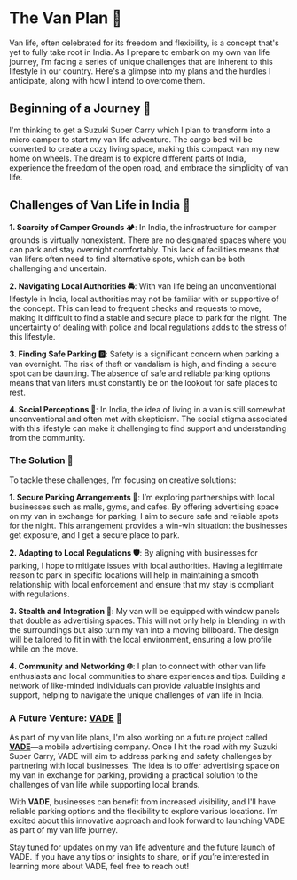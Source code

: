 # The Van Plan 🚚

Van life, often celebrated for its freedom and flexibility, is a concept that's yet to fully take root in India. As I prepare to embark on my own van life journey, I’m facing a series of unique challenges that are inherent to this lifestyle in our country. Here's a glimpse into my plans and the hurdles I anticipate, along with how I intend to overcome them.

## Beginning of a Journey 🧳

I'm thinking to get a Suzuki Super Carry which I plan to transform into a micro camper to start my van life adventure. The cargo bed will be converted to create a cozy living space, making this compact van my new home on wheels. The dream is to explore different parts of India, experience the freedom of the open road, and embrace the simplicity of van life.

## Challenges of Van Life in India 🌟

**1. Scarcity of Camper Grounds 🏕️**:
In India, the infrastructure for camper grounds is virtually nonexistent. There are no designated spaces where you can park and stay overnight comfortably. This lack of facilities means that van lifers often need to find alternative spots, which can be both challenging and uncertain.

**2. Navigating Local Authorities 🚔**:
With van life being an unconventional lifestyle in India, local authorities may not be familiar with or supportive of the concept. This can lead to frequent checks and requests to move, making it difficult to find a stable and secure place to park for the night. The uncertainty of dealing with police and local regulations adds to the stress of this lifestyle.

**3. Finding Safe Parking 🅿️**:
Safety is a significant concern when parking a van overnight. The risk of theft or vandalism is high, and finding a secure spot can be daunting. The absence of safe and reliable parking options means that van lifers must constantly be on the lookout for safe places to rest.

**4. Social Perceptions 🚫**:
In India, the idea of living in a van is still somewhat unconventional and often met with skepticism. The social stigma associated with this lifestyle can make it challenging to find support and understanding from the community.

### The Solution 🌟

To tackle these challenges, I’m focusing on creative solutions:

**1. Secure Parking Arrangements 🔐**:
I’m exploring partnerships with local businesses such as malls, gyms, and cafes. By offering advertising space on my van in exchange for parking, I aim to secure safe and reliable spots for the night. This arrangement provides a win-win situation: the businesses get exposure, and I get a secure place to park.

**2. Adapting to Local Regulations 🛡️**:
By aligning with businesses for parking, I hope to mitigate issues with local authorities. Having a legitimate reason to park in specific locations will help in maintaining a smooth relationship with local enforcement and ensure that my stay is compliant with regulations.

**3. Stealth and Integration 🎨**:
My van will be equipped with window panels that double as advertising spaces. This will not only help in blending in with the surroundings but also turn my van into a moving billboard. The design will be tailored to fit in with the local environment, ensuring a low profile while on the move.

**4. Community and Networking 🌐**:
I plan to connect with other van life enthusiasts and local communities to share experiences and tips. Building a network of like-minded individuals can provide valuable insights and support, helping to navigate the unique challenges of van life in India.

### **A Future Venture: [VADE](https://yree.io/vade) 🚀**

As part of my van life plans, I'm also working on a future project called **[VADE](https://yree.io/vade)**—a mobile advertising company. Once I hit the road with my Suzuki Super Carry, VADE will aim to address parking and safety challenges by partnering with local businesses. The idea is to offer advertising space on my van in exchange for parking, providing a practical solution to the challenges of van life while supporting local brands.

With **VADE**, businesses can benefit from increased visibility, and I'll have reliable parking options and the flexibility to explore various locations. I’m excited about this innovative approach and look forward to launching VADE as part of my van life journey.

Stay tuned for updates on my van life adventure and the future launch of VADE. If you have any tips or insights to share, or if you’re interested in learning more about VADE, feel free to reach out!
